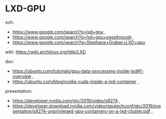 # LXD-GPU
sch:
- https://www.google.com/search?q=lxd+gpu ,
- https://www.google.com/search?q=lxd+gpu+passthrough ,
- https://www.google.com/search?q=Stephane+Graber+LXD+gpu

wiki: https://wiki.archlinux.org/title/LXD

doc:
- https://ubuntu.com/tutorials/gpu-data-processing-inside-lxd#1-overview ,
- https://ubuntu.com/blog/nvidia-cuda-inside-a-lxd-container ,

presentation:
- https://developer.nvidia.com/gtc/2019/video/s9274 ,
- https://developer.download.nvidia.com/video/gputechconf/gtc/2019/presentation/s9274-unprivileged-gpu-containers-on-a-lxd-cluster.pdf , 
